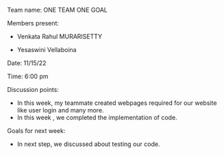 

Team name: ONE TEAM ONE GOAL

Members present:  
   * Venkata Rahul MURARISETTY
   
   * Yesaswini Vellaboina

Date: 11/15/22

Time:  6:00 pm

Discussion points: 
* In this week, my teammate created webpages required for our website like user login and many more.
* In this week , we completed the implementation of code.

Goals for next week:

* In next step, we discussed about testing our code.





